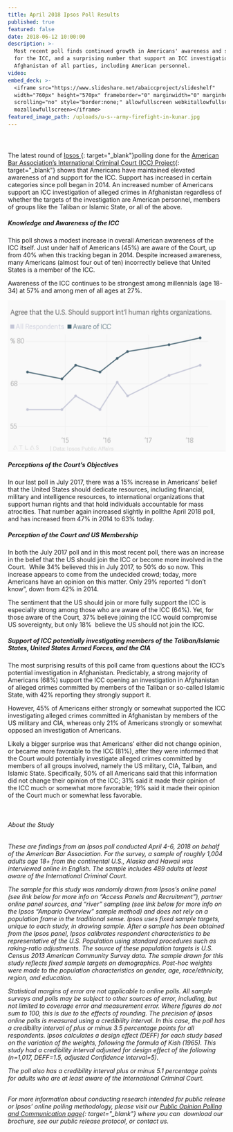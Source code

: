 ```yaml
---
title: April 2018 Ipsos Poll Results
published: true
featured: false
date: 2018-06-12 10:00:00
description: >-
  Most recent poll finds continued growth in Americans' awareness and support
  for the ICC, and a surprising number that support an ICC investigation in
  Afghanistan of all parties, including American personnel.
video:
embed_deck: >-
  <iframe src="https://www.slideshare.net/abaiccproject/slideshelf"
  width="760px" height="570px" frameborder="0" marginwidth="0" marginheight="0"
  scrolling="no" style="border:none;" allowfullscreen webkitallowfullscreen
  mozallowfullscreen></iframe>
featured_image_path: /uploads/u-s--army-firefight-in-kunar.jpg
---
```


#### &nbsp;

The latest round of [Ipsos ](https://www.ipsos.com/en-us){: target="_blank"}polling done for the [American Bar Association’s International Criminal Court (ICC) Project](https://www.aba-icc.org/){: target="_blank"} shows that Americans have maintained elevated awareness of and support for the ICC. Support has increased in certain categories since poll began in 2014. An increased number of Americans support an ICC investigation of alleged crimes in Afghanistan regardless of whether the targets of the investigation are American personnel, members of groups like the Taliban or Islamic State, or all of the above.

##### Knowledge and Awareness of the ICC

This poll shows a modest increase in overall American awareness of the ICC itself. Just under half of Americans (45%) are aware of the Court, up from 40% when this tracking began in 2014. Despite increased awareness, many Americans (almost four out of ten) incorrectly believe that United States is a member of the ICC.

Awareness of the ICC continues to be strongest among millennials (age 18-34) at 57% and among men of all ages at 27%.

![](/uploads/ipsos-data-2018-4.png)

##### Perceptions of the Court’s Objectives

In our last poll in July 2017, there was a 15% increase in Americans’ belief that the United States should dedicate resources, including financial, military and intelligence resources, to international organizations that support human rights and that hold individuals accountable for mass atrocities. That number again increased slightly in pollthe April 2018 poll, and has increased from 47% in 2014 to 63% today.

##### Perception of the Court and US Membership

In both the July 2017 poll and in this most recent poll, there was an increase in the belief that the US should join the ICC or become more involved in the Court. &nbsp;While 34% believed this in July 2017, to 50% do so now. This increase appears to come from the undecided crowd; today, more Americans have an opinion on this matter. Only 29% reported “I don’t know”, down from 42% in 2014.

The sentiment that the US should join or more fully support the ICC is especially strong among those who are aware of the ICC (64%). Yet, for those aware of the Court, 37% believe joining the ICC would compromise US sovereignty, but only 18%&nbsp; believe the US should not join the ICC.

##### Support of ICC potentially investigating members of the Taliban/Islamic States, United States Armed Forces, and the CIA

The most surprising results of this poll came from questions about the ICC’s potential investigation in Afghanistan. Predictably, a strong majority of Americans (68%) support the ICC opening an investigation in Afghanistan of alleged crimes committed by members of the Taliban or so-called Islamic State, with 42% reporting they strongly support it.

However, 45% of Americans either strongly or somewhat supported the ICC investigating alleged crimes committed in Afghanistan by members of the US military and CIA, whereas only 21% of Americans strongly or somewhat opposed an investigation of Americans.

Likely a bigger surprise was that Americans’ either did not change opinion, or became more favorable to the ICC (81%), after they were informed that the Court would potentially investigate alleged crimes committed by members of all groups involved, namely the US military, CIA, Taliban, and Islamic State. Specifically, 50% of all Americans said that this information did not change their opinion of the ICC; 31% said it made their opinion of the ICC much or somewhat more favorable; 19% said it made their opinion of the Court much or somewhat less favorable.

&nbsp;

###### *About the Study*

*These are findings from an Ipsos poll conducted April 4-6, 2018 on behalf of the American Bar Association. For the survey, a sample of roughly 1,004 adults age 18+ from the continental U.S., Alaska and Hawaii was interviewed online in English. The sample includes 489 adults at least aware of the International Criminal Court.*

*The sample for this study was randomly drawn from Ipsos’s online panel (see link below for more info on “Access Panels and Recruitment”), partner online panel sources, and “river” sampling (see link below for more info on the Ipsos “Ampario Overview” sample method) and does not rely on a population frame in the traditional sense. Ipsos uses fixed sample targets, unique to each study, in drawing sample. After a sample has been obtained from the Ipsos panel, Ipsos calibrates respondent characteristics to be representative of the U.S. Population using standard procedures such as raking-ratio adjustments. The source of these population targets is U.S. Census 2013 American Community Survey data. The sample drawn for this study reflects fixed sample targets on demographics. Post-hoc weights were made to the population characteristics on gender, age, race/ethnicity, region, and education.*

*Statistical margins of error are not applicable to online polls. All sample surveys and polls may be subject to other sources of error, including, but not limited to coverage error and measurement error. Where figures do not sum to 100, this is due to the effects of rounding. The precision of Ipsos online polls is measured using a credibility interval. In this case, the poll has a credibility interval of plus or minus 3.5 percentage points for all respondents. Ipsos calculates a design effect (DEFF) for each study based on the variation of the weights, following the formula of Kish (1965). This study had a credibility interval adjusted for design effect of the following (n=1,017, DEFF=1.5, adjusted Confidence Interval=5).*

*The poll also has a credibility interval plus or minus 5.1 percentage points for adults who are at least aware of the International Criminal Court.*

*<br>For more information about conducting research intended for public release or Ipsos’ online polling methodology, please visit our [Public Opinion Polling and Communication page](https://www.ipsos.com/en-us/public-opinion-polling-and-communication-research){: target="_blank"} where you can&nbsp; download our brochure, see our public release protocol, or contact us.*